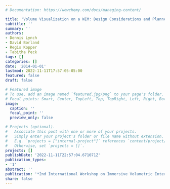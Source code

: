 ```yaml
---
# Documentation: https://wowchemy.com/docs/managing-content/

title: 'Volume Visualization on a WIM: Design Considerations and Planned Evaluations'
subtitle: ''
summary: ''
authors:
- Dennis Lynch
- David Borland
- Regis Kopper
- Tabitha Peck
tags: []
categories: []
date: '2014-01-01'
lastmod: 2022-11-11T17:57:05-05:00
featured: false
draft: false

# Featured image
# To use, add an image named `featured.jpg/png` to your page's folder.
# Focal points: Smart, Center, TopLeft, Top, TopRight, Left, Right, BottomLeft, Bottom, BottomRight.
image:
  caption: ''
  focal_point: ''
  preview_only: false

# Projects (optional).
#   Associate this post with one or more of your projects.
#   Simply enter your project's folder or file name without extension.
#   E.g. `projects = ["internal-project"]` references `content/project/deep-learning/index.md`.
#   Otherwise, set `projects = []`.
projects: []
publishDate: '2022-11-11T22:57:04.671071Z'
publication_types:
- '1'
abstract: ''
publication: '*2nd International Workshop on Immersive Volumetric Interaction*'
share: false
---
```

